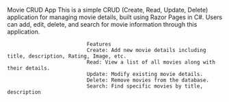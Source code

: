 Movie CRUD App
This is a simple CRUD (Create, Read, Update, Delete) application for managing movie details, built using Razor Pages in C#. Users can add, edit, delete, and search for movie information through this application.

                              Features
                              Create: Add new movie details including title, description, Rating, Image, etc.
                              Read: View a list of all movies along with their details.
                              Update: Modify existing movie details.
                              Delete: Remove movies from the database.
                              Search: Find specific movies by title, description
